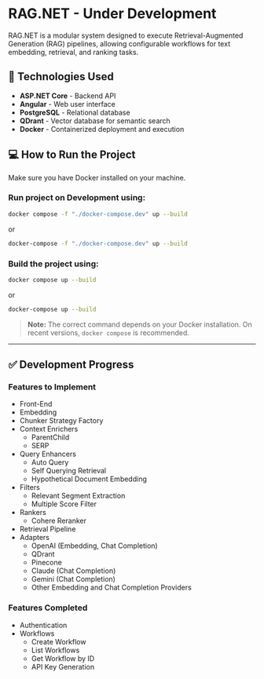 # RAG.NET - Under Development

RAG.NET is a modular system designed to execute Retrieval-Augmented Generation (RAG) pipelines, allowing configurable workflows for text embedding, retrieval, and ranking tasks.

## 🚀 Technologies Used

- **ASP.NET Core** - Backend API
- **Angular** - Web user interface
- **PostgreSQL** - Relational database
- **QDrant** - Vector database for semantic search
- **Docker** - Containerized deployment and execution

## 💻 How to Run the Project

Make sure you have Docker installed on your machine.

### Run project on Development using:

```bash
docker compose -f "./docker-compose.dev" up --build
```

or

```bash
docker-compose -f "./docker-compose.dev" up --build
```

### Build the project using:

```bash
docker compose up --build
```

or

```bash
docker-compose up --build
```

> **Note:** The correct command depends on your Docker installation. On recent versions, `docker compose` is recommended.

---

## ✅ Development Progress

### Features to Implement

- Front-End
- Embedding
- Chunker Strategy Factory
- Context Enrichers
  - ParentChild
  - SERP
- Query Enhancers
  - Auto Query
  - Self Querying Retrieval
  - Hypothetical Document Embedding
- Filters
  - Relevant Segment Extraction
  - Multiple Score Filter
- Rankers
  - Cohere Reranker
- Retrieval Pipeline
- Adapters
  - OpenAI (Embedding, Chat Completion)
  - QDrant
  - Pinecone
  - Claude (Chat Completion)
  - Gemini (Chat Completion)
  - Other Embedding and Chat Completion Providers

### Features Completed

- Authentication
- Workflows
  - Create Workflow
  - List Workflows
  - Get Workflow by ID
  - API Key Generation
